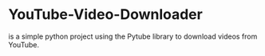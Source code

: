 # YouTube-Video-Downloader
is a simple python project using the Pytube library to download videos from YouTube.
